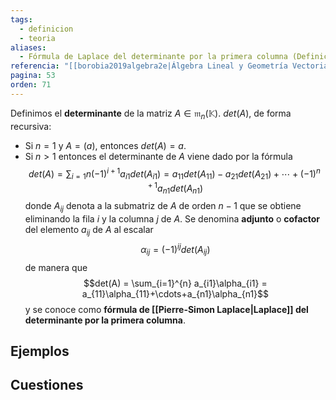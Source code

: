 ```yaml
---
tags:
  - definicion
  - teoria
aliases:
  - Fórmula de Laplace del determinante por la primera columna (Definición 1.71)
referencia: "[[borobia2019algebra2e|Álgebra Lineal y Geometría Vectorial (2a ed)]]"
pagina: 53
orden: 71
---
```

Definimos el **determinante** de la matriz $A \in \mathfrak{m}_n(\mathbb{K})$. $det(A)$, de forma recursiva:
- Si $n=1$ y $A=(a)$, entonces $det(A) = a$.
- Si $n>1$ entonces el determinante de $A$ viene dado por la fórmula $$det(A) = \sum_{i=1}{n} (-1)^{i+1}a_{i1}det(A_{i1}) = a_{11}det(A_{11})-a_{21}det(A_{21})+\cdots+(-1)^{n+1}a_{n1}det(A_{n1})$$ donde $A_{ij}$ denota a la submatriz de $A$ de orden $n-1$ que se obtiene eliminando la fila $i$ y la columna $j$ de $A$.
Se denomina **adjunto** o **cofactor** del elemento $a_{ij}$ de $A$ al escalar $$\alpha_{ij} = (-1)^{ij}det(A_{ij})$$ de manera que $$det(A) = \sum_{i=1}^{n} a_{i1}\alpha_{i1} = a_{11}\alpha_{11}+\cdots+a_{n1}\alpha_{n1}$$ y se conoce como **fórmula de [[Pierre-Simon Laplace|Laplace]] del determinante por la primera columna**.

## Ejemplos

## Cuestiones
